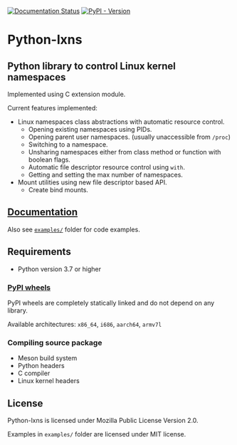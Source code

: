 <!--
SPDX-License-Identifier: MPL-2.0
SPDX-FileCopyrightText: 2023 igo95862
-->

[![Documentation Status](https://readthedocs.org/projects/python-lxns/badge/?version=latest)](https://python-lxns.readthedocs.io/en/latest/?badge=latest)
[![PyPI - Version](https://img.shields.io/pypi/v/lxns)](https://pypi.org/project/lxns/)

# Python-lxns

## Python library to control Linux kernel namespaces

Implemented using C extension module.

Current features implemented:

* Linux namespaces class abstractions with automatic resource control.
    * Opening existing namespaces using PIDs.
    * Opening parent user namespaces. (usually unaccessible from `/proc`)
    * Switching to a namespace.
    * Unsharing namespaces either from class method or function with boolean flags.
    * Automatic file descriptor resource control using `with`.
    * Getting and setting the max number of namespaces.
* Mount utilities using new file descriptor based API.
    * Create bind mounts.

## [Documentation](https://python-lxns.readthedocs.io/en/latest/)

Also see [`examples/`](examples/) folder for code examples.

## Requirements

* Python version 3.7 or higher

### [PyPI wheels](https://pypi.org/project/lxns/)

PyPI wheels are completely statically linked and do not depend on any library.

Available architectures: `x86_64`, `i686`, `aarch64`, `armv7l`

### Compiling source package

* Meson build system
* Python headers
* C compiler
* Linux kernel headers

## License

Python-lxns is licensed under Mozilla Public License Version 2.0.

Examples in `examples/` folder are licensed under MIT license.
